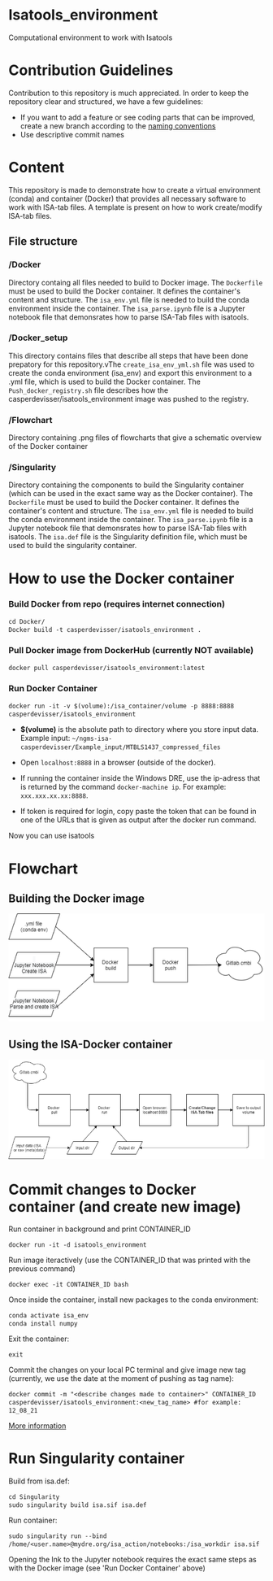 # Isatools_environment
Computational environment to work with Isatools

# Contribution Guidelines

Contribution to this repository is much appreciated. In order to keep the repository clear and structured, we have a few guidelines:

- If you want to add a feature or see coding parts that can be improved, create a new branch according to the [naming conventions](https://codingsight.com/git-branching-naming-convention-best-practices/)
- Use descriptive commit names

# Content

This repository is made to demonstrate how to create a virtual environment (conda) and container (Docker) that provides all necessary software to work with ISA-tab files. A template is present on how to work create/modify ISA-tab files.

## File structure

### /Docker

Directory containg all files needed to build to Docker image. The `Dockerfile` must be used to build the Docker container. It defines the container's content and structure. The `isa_env.yml` file is needed to build the conda environment inside the container. The `isa_parse.ipynb` file is a Jupyter notebook file that demonsrates how to parse ISA-Tab files with isatools. 

### /Docker_setup

This directory contains files that describe all steps that have been done prepatory for this repository.vThe `create_isa_env_yml.sh` file was used to create the conda environment (isa_env) and export this environment to a .yml file, which is used to build the Docker container. The `Push_docker_registry.sh` file describes how the casperdevisser/isatools_environment image was pushed to the registry.

### /Flowchart

Directory containing .png files of flowcharts that give a schematic overview of the Docker container

### /Singularity

Directory containing the components to build the Singularity container (which can be used in the exact same way as the Docker container). The `Dockerfile` must be used to build the Docker container. It defines the container's content and structure. The `isa_env.yml` file is needed to build the conda environment inside the container. The `isa_parse.ipynb` file is a Jupyter notebook file that demonsrates how to parse ISA-Tab files with isatools. The `isa.def` file is the Singularity definition file, which must be used to build the singularity container.

# How to use the Docker container

### Build Docker from repo (requires internet connection)
```
cd Docker/
Docker build -t casperdevisser/isatools_environment .
```

### Pull Docker image from DockerHub (currently NOT available)

```
docker pull casperdevisser/isatools_environment:latest
```

### Run Docker Container
```
docker run -it -v $(volume):/isa_container/volume -p 8888:8888 casperdevisser/isatools_environment
```

- **$(volume)** is the absolute path to directory where you store input data. Example input: `~/ngms-isa-casperdevisser/Example_input/MTBLS1437_compressed_files`

- Open `localhost:8888` in a browser (outside of the docker). 

- If running the container inside the Windows DRE, use the ip-adress that is returned by the command `docker-machine ip`. For example: `xxx.xxx.xx.xx:8888`. 

- If token is required for login, copy paste the token that can be found in one of the URLs that is given as output after the docker run command. 

Now you can use isatools
# Flowchart
## Building the Docker image

![Docker build](./Flowchart/ISA_docker_build.png "Build ISA-Docker image")

## Using the ISA-Docker container

![Docker run](./Flowchart/ISA_docker_run.png "Run ISA-Docker container")

# Commit changes to Docker container (and create new image)

Run container in background and print CONTAINER_ID

```
docker run -it -d isatools_environment
```

Run image iteractively (use the CONTAINER_ID that was printed with the previous command)

```
docker exec -it CONTAINER_ID bash
```

Once inside the container, install new packages to the conda environment:
 ```
 conda activate isa_env
 conda install numpy
 ```

Exit the container:

```
exit
```

Commit the changes on your local PC terminal and give image new tag (currently, we use the date at the moment of pushing as tag name):

```
docker commit -m "<describe changes made to container>" CONTAINER_ID casperdevisser/isatools_environment:<new_tag_name> #for example: 12_08_21
```

[More information](https://www.techrepublic.com/article/how-to-commit-changes-to-a-docker-image/)

# Run Singularity container

Build from isa.def:

```
cd Singularity
sudo singularity build isa.sif isa.def
```

Run container:

```
sudo singularity run --bind /home/<user.name>@mydre.org/isa_action/notebooks:/isa_workdir isa.sif
```
Opening the lnk to the Jupyter notebook requires the exact same steps as with the Docker image (see 'Run Docker Container' above)
